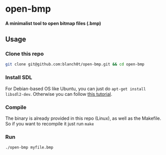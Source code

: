 # open-bmp
#### A minimalist tool to open bitmap files (.bmp)
## Usage
### Clone this repo
```bash
git clone git@github.com:blanch0t/open-bmp.git && cd open-bmp
```
### Install SDL
For Debian-based OS like Ubuntu, you can just do ```apt-get install libsdl2-dev```. Otherwise you can follow [this tutorial](https://wiki.libsdl.org/SDL2/Installation).
### Compile
The binary is already provided in this repo (Linux), as well as the Makefile. So if you want to recompile it just run ```make```
### Run
```./open-bmp myfile.bmp```
  
